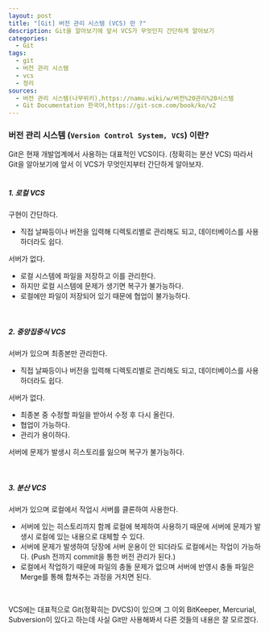 ```yaml
---
layout: post
title: "[Git] 버전 관리 시스템 (VCS) 란 ?"
description: Git을 알아보기에 앞서 VCS가 무엇인지 간단하게 알아보기
categories:
  - Git
tags:
  - git
  - 버전 관리 시스템
  - vcs
  - 정리
sources:
  - 버전 관리 시스템(나무위키),https://namu.wiki/w/버전%20관리%20시스템
  - Git Documentation 한국어,https://git-scm.com/book/ko/v2
---
```


### 버전 관리 시스템 (`Version Control System, VCS`) 이란?  

Git은 현재 개발업계에서 사용하는 대표적인 VCS이다. (정확히는 분산 VCS)
따라서 Git을 알아보기에 앞서 이 VCS가 무엇인지부터 간단하게 알아보자.  
<br>
##### 1. 로컬 VCS  
<div class="-box-in-post">
    <span>구현이 간단하다.</span>
    <ul>
        <li>
            직접 날짜등이나 버전을 입력해 디렉토리별로 관리해도 되고, 데이터베이스를 사용하더라도 쉽다.
        </li>
    </ul>
    서버가 없다.
    <ul>
        <li>    
            로컬 시스템에 파일을 저장하고 이를 관리한다.
        </li>
        <li>        
            하지만 로컬 시스템에 문제가 생기면 복구가 불가능하다.
        </li>
        <li>        
            로컬에만 파일이 저장되어 있기 때문에 협업이 불가능하다.   
        </li> 
    </ul>
</div>

<br>

##### 2. 중앙집중식 VCS
<div class="-box-in-post">
    서버가 있으며 최종본만 관리한다.
    <ul>
        <li>
            직접 날짜등이나 버전을 입력해 디렉토리별로 관리해도 되고, 데이터베이스를 사용하더라도 쉽다.
        </li>
    </ul>
    서버가 없다.
    <ul>
        <li>    
            최종본 중 수정할 파일을 받아서 수정 후 다시 올린다.
        </li>
        <li>
            협업이 가능하다.
        </li>
        <li>        
            관리가 용이하다.   
        </li> 
    </ul>
    서버에 문제가 발생시 히스토리를 잃으며 복구가 불가능하다.
    <ul></ul>
</div>

<br>

##### 3. 분산 VCS  
<div class="-box-in-post">
    서버가 있으며 로컬에서 작업시 서버를 클론하여 사용한다.
    <ul>
        <li>    
            서버에 있는 히스토리까지 함께 로컬에 복제하여 사용하기 때문에 서버에 문제가 발생시 로컬에 있는 내용으로 대체할 수 있다.
        </li>
        <li>
            서버에 문제가 발생하여 당장에 서버 운용이 안 되더라도 로컬에서는 작업이 가능하다. (Push 전까지 commit을 통한 버전 관리가 된다.)
        </li>
        <li>        
            로컬에서 작업하기 때문에 파일의 충돌 문제가 없으며 서버에 반영시 충돌 파일은 Merge를 통해 합쳐주는 과정을 거치면 된다.
        </li> 
    </ul>
</div>

<br>

VCS에는 대표적으로 Git(정확히는 DVCS)이 있으며 그 이외 BitKeeper, Mercurial, Subversion이 있다고 하는데 사실 Git만 사용해봐서 다른 것들의 내용은 잘 모르겠다.
